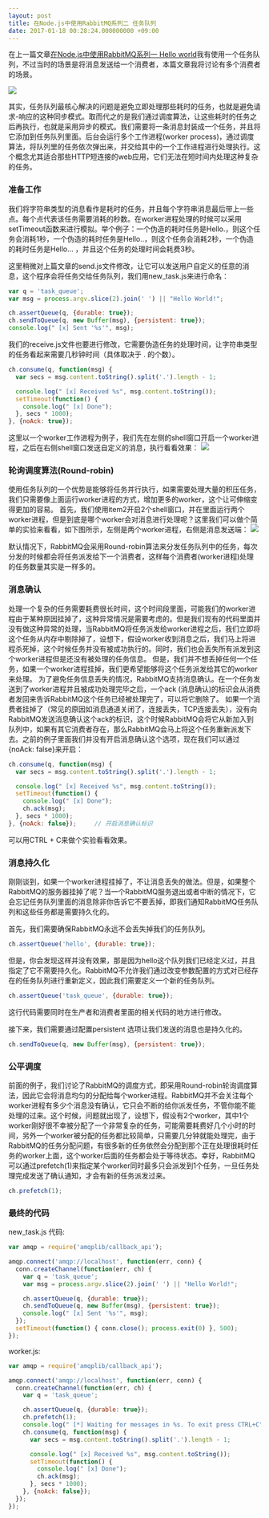 ```yaml
---
layout: post
title: 在Node.js中使用RabbitMQ系列二 任务队列
date: 2017-01-18 00:28:24.000000000 +09:00
---
```



在上一篇文章[在Node.js中使用RabbitMQ系列一 Hello world](http://www.cnblogs.com/cpselvis/p/6288330.html)我有使用一个任务队列，不过当时的场景是将消息发送给一个消费者，本篇文章我将讨论有多个消费者的场景。

![](http://images2015.cnblogs.com/blog/1030776/201701/1030776-20170118011815265-2038387278.png)

其实，任务队列最核心解决的问题是避免立即处理那些耗时的任务，也就是避免请求-响应的这种同步模式。取而代之的是我们通过调度算法，让这些耗时的任务之后再执行，也就是采用异步的模式。我们需要将一条消息封装成一个任务，并且将它添加到任务队列里面。后台会运行多个工作进程(worker process)，通过调度算法，将队列里的任务依次弹出来，并交给其中的一个工作进程进行处理执行。这个概念尤其适合那些HTTP短连接的web应用，它们无法在短时间内处理这种复杂的任务。

### 准备工作
我们将字符串类型的消息看作是耗时的任务，并且每个字符串消息最后带上一些点。每个点代表该任务需要消耗的秒数。在worker进程处理的时候可以采用setTimeout函数来进行模拟。举个例子：一个伪造的耗时任务是Hello.，则这个任务会消耗1秒，一个伪造的耗时任务是Hello..，则这个任务会消耗2秒，一个伪造的耗时任务是Hello... ，并且这个任务的处理时间会耗费3秒。

这里稍微对上篇文章的send.js文件修改，让它可以发送用户自定义的任意的消息，这个程序会将任务交给任务队列，我们用new_task.js来进行命名：
```javascript
var q = 'task_queue';
var msg = process.argv.slice(2).join(' ') || "Hello World!";

ch.assertQueue(q, {durable: true});
ch.sendToQueue(q, new Buffer(msg), {persistent: true});
console.log(" [x] Sent '%s'", msg);
```

我们的receive.js文件也要进行修改，它需要伪造任务的处理时间，让字符串类型的任务看起来需要几秒钟时间（具体取决于 . 的个数）。
```javascript
ch.consume(q, function(msg) {
  var secs = msg.content.toString().split('.').length - 1;

  console.log(" [x] Received %s", msg.content.toString());
  setTimeout(function() {
    console.log(" [x] Done");
  }, secs * 1000);
}, {noAck: true});
```

这里以一个worker工作进程为例子，我们先在左侧的shell窗口开启一个worker进程，之后在右侧shell窗口发送自定义的消息，执行看看效果：
![](http://images2015.cnblogs.com/blog/1030776/201701/1030776-20170117230859609-1641438742.png)

### 轮询调度算法(Round-robin)
使用任务队列的一个优势是能够将任务并行执行，如果需要处理大量的积压任务，我们只需要像上面运行worker进程的方式，增加更多的worker，这个让可伸缩变得更加的容易。
首先，我们使用item2开启2个shell窗口，并在里面运行两个worker进程，但是到底是哪个worker会对消息进行处理呢？这里我们可以做个简单的实验来看看，如下图所示，左侧是两个worker进程，右侧是消息发送端：
![](http://images2015.cnblogs.com/blog/1030776/201701/1030776-20170117232359812-1849813189.png)

默认情况下，RabbitMQ会采用Round-robin算法来分发任务队列中的任务，每次分发的时候都会将任务派发给下一个消费者，这样每个消费者(worker进程)处理的任务数量其实是一样多的。

### 消息确认
处理一个复杂的任务需要耗费很长时间，这个时间段里面，可能我们的worker进程由于某种原因挂掉了，这种异常情况是需要考虑的。但是我们现有的代码里面并没有做这种异常的处理，当RabbitMQ将任务派发给worker进程之后，我们立即将这个任务从内存中剔除掉了，设想下，假设worker收到消息之后，我们马上将进程杀死掉，这个时候任务并没有被成功执行的。同时，我们也会丢失所有派发到这个worker进程但是还没有被处理的任务信息。
但是，我们并不想丢掉任何一个任务，如果一个worker进程挂掉，我们更希望能够将这个任务派发给其它的worker来处理。
为了避免任务信息丢失的情况，RabbitMQ支持消息确认。在一个任务发送到了worker进程并且被成功处理完毕之后，一个ack (消息确认)的标识会从消费者发回来告诉RabbitMQ这个任务已经被处理完了，可以将它删除了。
如果一个消费者挂掉了（常见的原因如消息通道关闭了，连接丢失，TCP连接丢失），没有向RabbitMQ发送消息确认这个ack的标识，这个时候RabbitMQ会将它从新加入到队列中，如果有其它消费者存在，那么RabbitMQ会马上将这个任务重新派发下去。之前的例子里面我们并没有开启消息确认这个选项，现在我们可以通过{noAck: false}来开启：
```javascript
ch.consume(q, function(msg) {
  var secs = msg.content.toString().split('.').length - 1;

  console.log(" [x] Received %s", msg.content.toString());
  setTimeout(function() {
    console.log(" [x] Done");
    ch.ack(msg);
  }, secs * 1000);
}, {noAck: false});     // 开启消息确认标识
```

可以用CTRL + C来做个实验看看效果。

### 消息持久化
刚刚谈到，如果一个worker进程挂掉了，不让消息丢失的做法。但是，如果整个RabbitMQ的服务器挂掉了呢？当一个RabbitMQ服务退出或者中断的情况下，它会忘记任务队列里面的消息除非你告诉它不要丢掉，即我们通知RabbitMQ任务队列和这些任务都是需要持久化的。

首先，我们需要确保RabbitMQ永远不会丢失掉我们的任务队列。
```javascript
ch.assertQueue('hello', {durable: true});
```
但是，你会发现这样并没有效果，那是因为hello这个队列我们已经定义过，并且指定了它不需要持久化。RabbitMQ不允许我们通过改变参数配置的方式对已经存在的任务队列进行重新定义，因此我们需要定义一个新的任务队列。
```javascript
ch.assertQueue('task_queue', {durable: true});
```
这行代码需要同时在生产者和消费者里面的相关代码的地方进行修改。

接下来，我们需要通过配置persistent 选项让我们发送的消息也是持久化的。
```javascript
ch.sendToQueue(q, new Buffer(msg), {persistent: true});
```

### 公平调度
前面的例子，我们讨论了RabbitMQ的调度方式，即采用Round-robin轮询调度算法，因此它会将消息均匀的分配给每个worker进程。RabbitMQ并不会关注每个worker进程有多少个消息没有确认，它只会不断的给你派发任务，不管你能不能处理的过来。这个时候，问题就出现了，设想下，假设有2个worker，其中1个worker刚好很不幸被分配了一个非常复杂的任务，可能需要耗费好几个小时的时间，另外一个worker被分配的任务都比较简单，只需要几分钟就能处理完，由于RabbitMQ的任务分配问题，有很多新的任务依然会分配到那个正在处理很耗时任务的worker上面，这个worker后面的任务都会处于等待状态。幸好，RabbitMQ可以通过prefetch(1)来指定某个worker同时最多只会派发到1个任务，一旦任务处理完成发送了确认通知，才会有新的任务派发过来。
```javascript
ch.prefetch(1);
```

### 最终的代码

new_task.js 代码:
```javascript
var amqp = require('amqplib/callback_api');

amqp.connect('amqp://localhost', function(err, conn) {
  conn.createChannel(function(err, ch) {
    var q = 'task_queue';
    var msg = process.argv.slice(2).join(' ') || "Hello World!";

    ch.assertQueue(q, {durable: true});
    ch.sendToQueue(q, new Buffer(msg), {persistent: true});
    console.log(" [x] Sent '%s'", msg);
  });
  setTimeout(function() { conn.close(); process.exit(0) }, 500);
});
```

worker.js:
```javascript
var amqp = require('amqplib/callback_api');

amqp.connect('amqp://localhost', function(err, conn) {
  conn.createChannel(function(err, ch) {
    var q = 'task_queue';

    ch.assertQueue(q, {durable: true});
    ch.prefetch(1);
    console.log(" [*] Waiting for messages in %s. To exit press CTRL+C", q);
    ch.consume(q, function(msg) {
      var secs = msg.content.toString().split('.').length - 1;

      console.log(" [x] Received %s", msg.content.toString());
      setTimeout(function() {
        console.log(" [x] Done");
        ch.ack(msg);
      }, secs * 1000);
    }, {noAck: false});
  });
});
```

